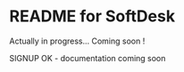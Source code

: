 # README for SoftDesk

Actually in progress... Coming soon !

SIGNUP OK - documentation coming soon
